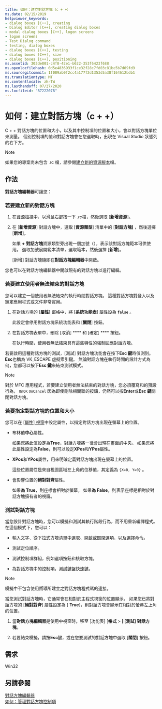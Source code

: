```yaml
---
title: 如何：建立對話方塊（c + +）
ms.date: 02/15/2019
helpviewer_keywords:
- dialog boxes [C++], creating
- Dialog Editor [C++], creating dialog boxes
- modal dialog boxes [C++], logon screens
- logon screens
- Test Dialog command
- testing, dialog boxes
- dialog boxes [C++], testing
- dialog boxes [C++], size
- dialog boxes [C++], positioning
ms.assetid: 303de801-c4f8-42e1-b622-353f6423f688
ms.openlocfilehash: 0d5e4836933f1ce32f28c7fd03c81be5b7d09fd9
ms.sourcegitcommit: 1f009ab0f2cc4a177f2d1353d5a38f164612bdb1
ms.translationtype: MT
ms.contentlocale: zh-TW
ms.lasthandoff: 07/27/2020
ms.locfileid: "87222078"
---
```

# <a name="how-to-create-a-dialog-box-c"></a>如何：建立對話方塊（c + +）

C + + 對話方塊的位置和大小，以及其中控制項的位置和大小，會以對話方塊單位來測量。 個別控制項的值和對話方塊會在您選取時，出現在 Visual Studio 狀態列的右下方。

> [!NOTE]
> 如果您的專案尚未包含 .rc 檔，請參閱[建立新的資源腳本](../windows/how-to-create-a-resource-script-file.md)檔。

## <a name="how-to"></a>作法

**對話方塊編輯器**可讓您：

### <a name="to-create-a-new-dialog-box"></a>若要建立新的對話方塊

1. 在[資源檢視](how-to-create-a-resource-script-file.md#create-resources)中，以滑鼠右鍵按一下 *.rc*檔，然後選取 [**新增資源**]。

1. 在 [**新增資源**] 對話方塊中，選取 [**資源類型**] 清單中的 [**對話方塊]** ，然後選擇 [**新增**]。

   如果 **+** **對話方塊**資源類型旁出現一個加號（），表示該對話方塊範本可供使用。 選取加號展開範本清單，選取範本，然後選擇 [**新增**]。

   [新增] 對話方塊隨即在**對話方塊編輯器**中開啟。

您也可以在對話方塊編輯器中開啟現有的對話方塊以進行編輯。

### <a name="to-create-a-dialog-box-that-a-user-cant-exit"></a>若要建立使用者無法結束的對話方塊

您可以建立一個使用者無法結束的執行時間對話方塊。 這種對話方塊對登入以及鎖定應用程式或文件非常實用。

1. 在對話方塊的 [**屬性**] 窗格中，將 [**系統功能表**] 屬性設為 **`false`** 。

   此設定會停用對話方塊系統功能表和 [**關閉**] 按鈕。

1. 在對話方塊表單中，刪除 [取消] **** 和 [確定] **** 按鈕。

   在執行時間，使用者無法結束具有這些特性的強制回應對話方塊。

若要啟用這種對話方塊的測試，[測試] 對話方塊功能會在按下**Esc 鍵**時偵測到。 **Esc**也稱為 VK_ESCAPE 虛擬索引鍵。 無論對話方塊在執行時間的設計方式為何，您都可以按下**Esc 鍵**來結束測試模式。

> [!NOTE]
> 對於 MFC 應用程式，若要建立使用者無法結束的對話方塊，您必須覆寫和的預設行為， `OnOK` `OnCancel` 因為即使刪除相關聯的按鈕，仍然可以按**Enter**或**Esc 鍵**關閉對話方塊。

### <a name="to-specify-the-location-and-size-of-a-dialog-box"></a>若要指定對話方塊的位置和大小

您可以在 [[屬性] 視窗](/visualstudio/ide/reference/properties-window)中設定屬性，以指定對話方塊出現在螢幕上的位置。

- 布林值**中心**屬性。

   如果您將此值設定為**True**，對話方塊將一律會出現在畫面的中央。 如果您將此屬性設定為**False**，則可以設定**XPos**和**YPos**屬性。

- **XPos**和**YPos**屬性，用來明確定義對話方塊出現在螢幕上的位置。

   這些位置屬性是來自視圖區域左上角的位移值，其定義為 `{X=0, Y=0}` 。

- 會影響位置的**絕對對齊**屬性。

   如果**為 True**，則座標會相對於螢幕。 如果**為 False**，則表示座標是相對於對話方塊擁有者的視窗。

### <a name="to-test-a-dialog-box"></a>測試對話方塊

當您設計對話方塊時，您可以模擬和測試其執行階段行為，而不用重新編譯程式。 在這個模式下，您可以：

- 輸入文字、從下拉式方塊清單中選取、開啟或關閉選項，以及選擇命令。

- 測試定位順序。

- 測試控制項群組，例如選項按鈕和核取方塊。

- 為對話方塊中的控制項，測試鍵盤快速鍵。

> [!NOTE]
> 模擬中不包含使用嚮導所建立之對話方塊程式碼的連接。

當您測試對話方塊時，它通常會在相對於主程式視窗的位置顯示。 如果您已將對話方塊的 [**絕對對齊**] 屬性設定為 [ **True**]，則對話方塊會顯示在相對於螢幕左上角的位置。

1. 當**對話方塊編輯器**是使用中視窗時，移至 [功能表] [**格式**  >  **] [測試] 對話方塊**。

1. 若要結束模擬，請按**Esc**鍵，或在您要測試的對話方塊中選取 [**關閉**] 按鈕。

## <a name="requirements"></a>需求

Win32

## <a name="see-also"></a>另請參閱

[對話方塊編輯器](../windows/dialog-editor.md)<br/>
[如何：管理對話方塊控制項](../windows/controls-in-dialog-boxes.md)<br/>
